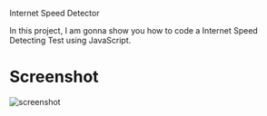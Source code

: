 Internet Speed Detector

In this project, I am gonna show you how to code a Internet Speed Detecting Test using JavaScript.

# Screenshot

![screenshot](screenshot.png)
